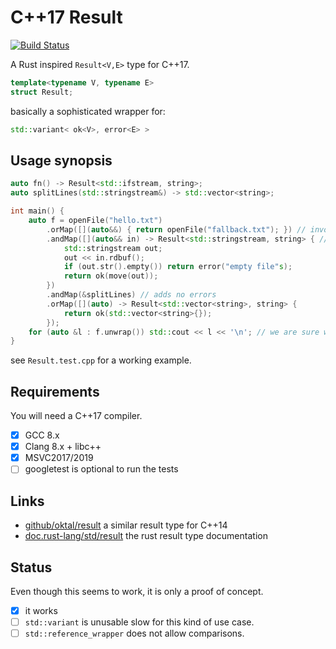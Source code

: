 # C++17 Result

[![Build Status](https://travis-ci.org/basicpp17/result17.svg?branch=develop)](https://travis-ci.org/basicpp17/result17)

A Rust inspired `Result<V,E>` type for C++17.

```cpp
template<typename V, typename E>
struct Result;
```

basically a sophisticated wrapper for:

```cpp
std::variant< ok<V>, error<E> >
```

## Usage synopsis

```cpp
auto fn() -> Result<std::ifstream, string>;
auto splitLines(std::stringstream&) -> std::vector<string>;

int main() {
    auto f = openFile("hello.txt")
        .orMap([](auto&&) { return openFile("fallback.txt"); }) // invoked only on error
        .andMap([](auto&& in) -> Result<std::stringstream, string> { // invoked only if successful
            std::stringstream out;
            out << in.rdbuf();
            if (out.str().empty()) return error("empty file"s);
            return ok(move(out));
        })
        .andMap(&splitLines) // adds no errors
        .orMap([](auto) -> Result<std::vector<string>, string> {
            return ok(std::vector<string>{});
        });
    for (auto &l : f.unwrap()) std::cout << l << '\n'; // we are sure we have a value
}
```

see `Result.test.cpp` for a working example.


## Requirements

You will need a C++17 compiler.

* [x] GCC 8.x
* [x] Clang 8.x + libc++
* [x] MSVC2017/2019
* [ ] googletest is optional to run the tests

## Links

* [github/oktal/result](https://github.com/oktal/result) a similar result type for C++14
* [doc.rust-lang/std/result](https://doc.rust-lang.org/std/result/) the rust result type documentation

## Status

Even though this seems to work, it is only a proof of concept.

* [x] it works
* [ ] `std::variant` is unusable slow for this kind of use case.
* [ ] `std::reference_wrapper` does not allow comparisons.
